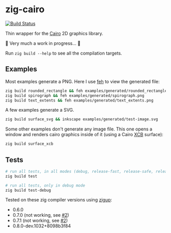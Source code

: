 # zig-cairo

[![Build Status](https://travis-ci.com/jackdbd/zig-cairo.svg?branch=main)](https://travis-ci.com/jackdbd/zig-cairo)

Thin wrapper for the [Cairo](https://github.com/freedesktop/cairo) 2D graphics library.

🚧 Very much a work in progress... 🚧

Run `zig build --help` to see all the compilation targets.

## Examples

Most examples generate a PNG. Here I use [feh](https://feh.finalrewind.org/) to view the generated file:

```sh
zig build rounded_rectangle && feh examples/generated/rounded_rectangle.png
zig build spirograph && feh examples/generated/spirograph.png
zig build text_extents && feh examples/generated/text_extents.png
```

A few examples generate a SVG.

```sh
zig build surface_svg && inkscape examples/generated/test-image.svg
```

Some other examples don't generate any image file. This one opens a window and renders cairo graphics inside of it (using a Cairo [XCB](https://xcb.freedesktop.org/) surface):

```sh
zig build surface_xcb
```

## Tests

```sh
# run all tests, in all modes (debug, release-fast, release-safe, release-small)
zig build test

# run all tests, only in debug mode
zig build test-debug
```

Tested on these zig compiler versions using [zigup](https://github.com/marler8997/zigup):

- 0.6.0
- 0.7.0 (not working, see [#2](https://github.com/jackdbd/zig-cairo/issues/2))
- 0.7.1 (not working, see [#2](https://github.com/jackdbd/zig-cairo/issues/2))
- 0.8.0-dev.1032+8098b3f84
